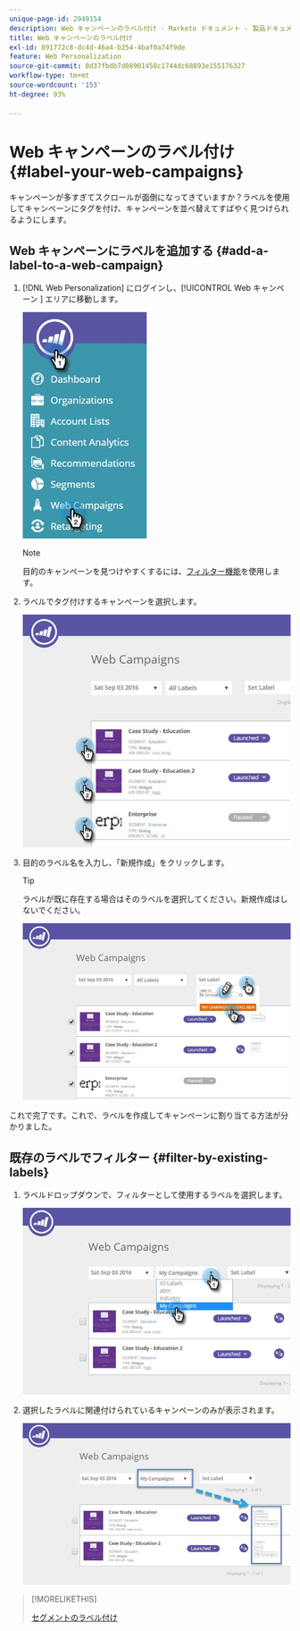 ```yaml
---
unique-page-id: 2949154
description: Web キャンペーンのラベル付け - Marketo ドキュメント - 製品ドキュメント
title: Web キャンペーンのラベル付け
exl-id: 891772c8-dc4d-46a4-b254-4baf0a74f9de
feature: Web Personalization
source-git-commit: 0d37fbdb7d08901458c1744dc68893e155176327
workflow-type: tm+mt
source-wordcount: '153'
ht-degree: 93%

---
```


# Web キャンペーンのラベル付け {#label-your-web-campaigns}

キャンペーンが多すぎてスクロールが面倒になってきていますか？ラベルを使用してキャンペーンにタグを付け、キャンペーンを並べ替えてすばやく見つけられるようにします。

## Web キャンペーンにラベルを追加する {#add-a-label-to-a-web-campaign}

1. [!DNL Web Personalization] にログインし、[!UICONTROL Web キャンペーン &#x200B;] エリアに移動します。

   ![](assets/web-campaigns-hand.jpg)

   >[!NOTE]
   >
   >目的のキャンペーンを見つけやすくするには、[フィルター機能](/help/marketo/product-docs/web-personalization/working-with-web-campaigns/filter-web-campaigns.md)を使用します。

1. ラベルでタグ付けするキャンペーンを選択します。

   ![](assets/web-campaigns-label.jpg)

1. 目的のラベル名を入力し、「新規作成」をクリックします。

   >[!TIP]
   >
   >ラベルが既に存在する場合はそのラベルを選択してください。新規作成はしないでください。

   ![](assets/web-campaigns-set-label.jpg)

これで完了です。これで、ラベルを作成してキャンペーンに割り当てる方法が分かりました。

## 既存のラベルでフィルター {#filter-by-existing-labels}

1. ラベルドロップダウンで、フィルターとして使用するラベルを選択します。

   ![](assets/web-campaigns-my-campaigns-dropdown.jpg)

1. 選択したラベルに関連付けられているキャンペーンのみが表示されます。

   ![](assets/web-campaigns-label-showing.jpg)

>[!MORELIKETHIS]
>
>[セグメントのラベル付け](/help/marketo/product-docs/web-personalization/using-web-segments/label-your-segment.md)
